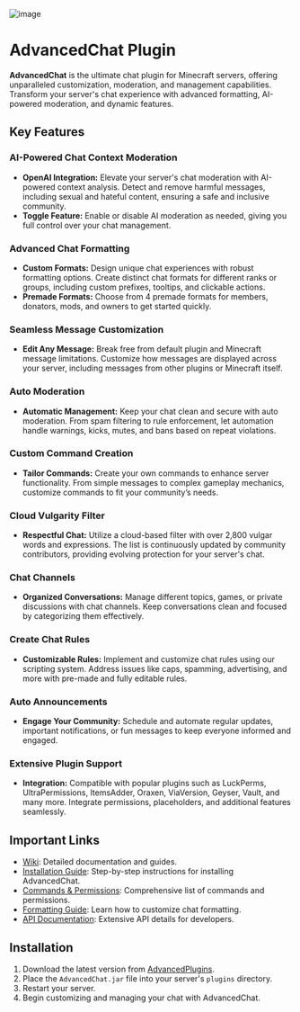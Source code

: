 ![image](https://advancedplugins.net/img/ac/logo.gif)
# AdvancedChat Plugin

**AdvancedChat** is the ultimate chat plugin for Minecraft servers, offering unparalleled customization, moderation, and management capabilities. Transform your server's chat experience with advanced formatting, AI-powered moderation, and dynamic features.

## Key Features

### AI-Powered Chat Context Moderation
- **OpenAI Integration:** Elevate your server's chat moderation with AI-powered context analysis. Detect and remove harmful messages, including sexual and hateful content, ensuring a safe and inclusive community.
- **Toggle Feature:** Enable or disable AI moderation as needed, giving you full control over your chat management.

### Advanced Chat Formatting
- **Custom Formats:** Design unique chat experiences with robust formatting options. Create distinct chat formats for different ranks or groups, including custom prefixes, tooltips, and clickable actions.
- **Premade Formats:** Choose from 4 premade formats for members, donators, mods, and owners to get started quickly.

### Seamless Message Customization
- **Edit Any Message:** Break free from default plugin and Minecraft message limitations. Customize how messages are displayed across your server, including messages from other plugins or Minecraft itself.

### Auto Moderation
- **Automatic Management:** Keep your chat clean and secure with auto moderation. From spam filtering to rule enforcement, let automation handle warnings, kicks, mutes, and bans based on repeat violations.

### Custom Command Creation
- **Tailor Commands:** Create your own commands to enhance server functionality. From simple messages to complex gameplay mechanics, customize commands to fit your community’s needs.

### Cloud Vulgarity Filter
- **Respectful Chat:** Utilize a cloud-based filter with over 2,800 vulgar words and expressions. The list is continuously updated by community contributors, providing evolving protection for your server's chat.

### Chat Channels
- **Organized Conversations:** Manage different topics, games, or private discussions with chat channels. Keep conversations clean and focused by categorizing them effectively.

### Create Chat Rules
- **Customizable Rules:** Implement and customize chat rules using our scripting system. Address issues like caps, spamming, advertising, and more with pre-made and fully editable rules.

### Auto Announcements
- **Engage Your Community:** Schedule and automate regular updates, important notifications, or fun messages to keep everyone informed and engaged.

### Extensive Plugin Support
- **Integration:** Compatible with popular plugins such as LuckPerms, UltraPermissions, ItemsAdder, Oraxen, ViaVersion, Geyser, Vault, and many more. Integrate permissions, placeholders, and additional features seamlessly.

## Important Links

- [Wiki](https://chat.advancedplugins.net): Detailed documentation and guides.
- [Installation Guide](https://chat.advancedplugins.net/first-install): Step-by-step instructions for installing AdvancedChat.
- [Commands & Permissions](https://chat.advancedplugins.net/main/commands-and-permissions): Comprehensive list of commands and permissions.
- [Formatting Guide](https://chat.advancedplugins.net/features/chat-format): Learn how to customize chat formatting.
- [API Documentation](https://chat.advancedplugins.net/for-developers/api): Extensive API details for developers.

## Installation

1. Download the latest version from [AdvancedPlugins](https://advancedplugins.net/item/188).
2. Place the `AdvancedChat.jar` file into your server's `plugins` directory.
3. Restart your server.
4. Begin customizing and managing your chat with AdvancedChat.

